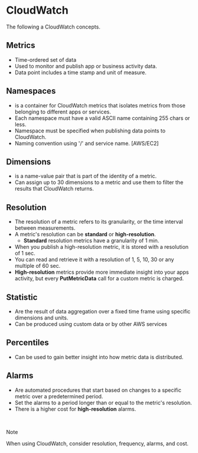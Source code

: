# CloudWatch
The following a CloudWatch concepts.

## Metrics
- Time-ordered set of data
- Used to monitor and publish app or business activity data.
- Data point includes a time stamp and unit of measure.

## Namespaces
- is a container for CloudWatch metrics that isolates metrics from those
belonging to different apps or services.
- Each namespace must have a valid ASCII name containing 255 chars or less.
- Namespace must be specified when publishing data points to CloudWatch.
- Naming convention using '/' and service name. [AWS/EC2]

## Dimensions
- is a name-value pair that is part of the identity of a metric.
- Can assign up to 30 dimensions to a metric and use them to filter the results
that CloudWatch returns.

## Resolution
- The resolution of a metric refers to its granularity, or the time interval
between measurements.
- A metric's resolution can be **standard** or **high-resolution**.
    - **Standard** resolution metrics have a granularity of 1 min.
- When you publish a high-resolution metric, it is stored with a resolution of 1 sec.
- You can read and retrieve it with a resolution of 1, 5, 10, 30 or any multiple of 60 sec.
- **High-resolution** metrics provide more immediate insight into your apps activity, but
every **PutMetricData** call for a custom metric is charged.

## Statistic
- Are the result of data aggregation over a fixed time frame using specific dimensions and units.
- Can be produced using custom data or by other AWS services

## Percentiles
- Can be used to gain better insight into how metric data is distributed.

## Alarms
- Are automated procedures that start based on changes to a specific metric over a predetermined
period.
- Set the alarms to a period longer than or equal to the metric's resolution.
- There is a higher cost for **high-resolution** alarms.

<br>

> [!NOTE]  
> When using CloudWatch, consider resolution, frequency, alarms, and cost.